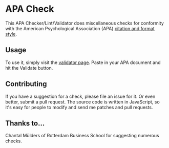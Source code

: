 # APA Check
This APA Checker/Lint/Validator does miscellaneous checks for conformity with
the American Psychological Association (APA)
[citation and format style](https://owl.english.purdue.edu/owl/resource/560/01/).

## Usage

To use it, simply visit the [validator page](http://jonathanaquino.com/apacheck/).
Paste in your APA document and hit the Validate button.

## Contributing

If you have a suggestion for a check, please file an issue for it.
Or even better, submit a pull request. The source code is written in JavaScript,
so it's easy for people to modify and send me patches and pull requests.

## Thanks to...

Chantal Mülders of Rotterdam Business School for suggesting numerous checks.